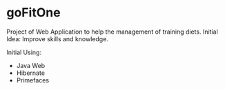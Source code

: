 goFitOne
========

Project of Web Application to help the management of training diets.
Initial Idea:
Improve skills and knowledge.

Initial Using:
- Java Web
- Hibernate
- Primefaces

